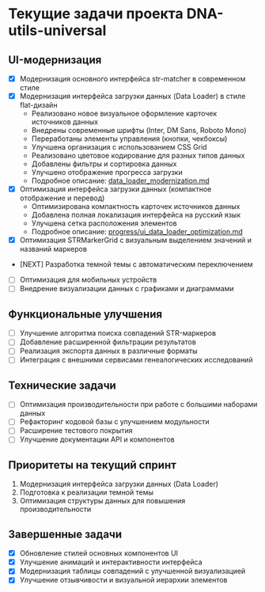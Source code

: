 # Текущие задачи проекта DNA-utils-universal

## UI-модернизация
- [x] Модернизация основного интерфейса str-matcher в современном стиле
- [x] Модернизация интерфейса загрузки данных (Data Loader) в стиле flat-дизайн
  - Реализовано новое визуальное оформление карточек источников данных
  - Внедрены современные шрифты (Inter, DM Sans, Roboto Mono)
  - Переработаны элементы управления (кнопки, чекбоксы)
  - Улучшена организация с использованием CSS Grid
  - Реализовано цветовое кодирование для разных типов данных
  - Добавлены фильтры и сортировка данных
  - Улучшено отображение прогресса загрузки
  - Подробное описание: [data_loader_modernization.md](data_loader_modernization.md)
- [x] Оптимизация интерфейса загрузки данных (компактное отображение и перевод)
  - Оптимизирована компактность карточек источников данных
  - Добавлена полная локализация интерфейса на русский язык
  - Улучшена сетка расположения элементов
  - Подробное описание: [progress/ui_data_loader_optimization.md](progress/ui_data_loader_optimization.md)
- [x] Оптимизация STRMarkerGrid c визуальным выделением значений и названий маркеров
- [NEXT] Разработка темной темы с автоматическим переключением
- [ ] Оптимизация для мобильных устройств
- [ ] Внедрение визуализации данных с графиками и диаграммами

## Функциональные улучшения
- [ ] Улучшение алгоритма поиска совпадений STR-маркеров
- [ ] Добавление расширенной фильтрации результатов
- [ ] Реализация экспорта данных в различные форматы
- [ ] Интеграция с внешними сервисами генеалогических исследований

## Технические задачи
- [ ] Оптимизация производительности при работе с большими наборами данных
- [ ] Рефакторинг кодовой базы с улучшением модульности
- [ ] Расширение тестового покрытия
- [ ] Улучшение документации API и компонентов

## Приоритеты на текущий спринт
1. Модернизация интерфейса загрузки данных (Data Loader)
2. Подготовка к реализации темной темы
3. Оптимизация структуры данных для повышения производительности

## Завершенные задачи
- [x] Обновление стилей основных компонентов UI
- [x] Улучшение анимаций и интерактивности интерфейса
- [x] Модернизация таблицы совпадений с улучшенной визуализацией
- [x] Улучшение отзывчивости и визуальной иерархии элементов
